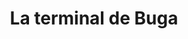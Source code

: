 ---
layout: terminal
title: La terminal de Buga
description: La Terminal de Buga es una de las paradas más importantes de Colombia. Ofrece más de 50 rutas diferentes a Cali, Tuluá, Bogotá, entre otros.
category: valle-cauca
h1: La Terminal de transporte de Buga
jpg: terminales/terminal-buga.jpg
hero: terminales/terminal-buga.webp
webps: terminales/terminal-buga-376.webp
webpm: terminales/terminal-buga-600.webp
webpb: terminales/terminal-buga-800.webp
alt: Terminal de Transporte de Buga
logo: terminal-buga-logo.webp
webp1: terminales/terminal-buga-exterior-600.webp
webp2: terminales/terminal-buga-exterior-376.webp
h2_1: Teléfono de la terminal de Buga y otros datos
h2_2: Compra tus tiquetes con las empresas de la terminal
p_1: "La terminal de Buga es muy popular en el departamento del Valle del Cauca. Sus destinos turísticos son variados y los más comunes se encuentran muy cerca."
empresa1: Expreso Bolivariano
empresa2: Expreso Palmira
empresa3: Velotax
empresa_img_1: terminales/terminal-buga-bolivariano.webp
empresa_img_2: terminales/terminal-buga-expreso-palmira.webp
empresa_img_3: terminales/terminal-buga-velotax.webp
empresa1_telf: 3204883766
empresa2_telf: 3147909064
empresa3_telf: 3122820081
contacto: https://terminalesmedellin.com/pqrsd/
pdf: pdf-terminal-buga.pdf
iframe: '<iframe src="https://www.google.com/maps/embed?pb=!1m18!1m12!1m3!1d3980.584336192619!2d-76.31355378476839!3d3.8988760491722156!2m3!1f0!2f0!3f0!3m2!1i1024!2i768!4f13.1!3m3!1m2!1s0x8e39e65c1a6ff2fd%3A0xe8c4128d6d79b350!2sTerminal%20de%20Transportes%20de%20Buga!5e0!3m2!1ses!2sco!4v1676679332358!5m2!1ses!2sco" width="100%" height="450" style="border:0;" allowfullscreen="" loading="lazy" referrerpolicy="no-referrer-when-downgrade"></iframe>'
json:  true
direccion: "Calle 4 23-91"
telefono: 3155107475
maps: https://goo.gl/maps/NjQ1yurdt2s5BTfg7
ciudad: Buga
depto: Valle del Cauca
postal: 760036
calificacion: 4.1
reviews: 6424
latitude: 3.898876
longitude: -76.3135591
permalink: /terminal-de-buga
---
